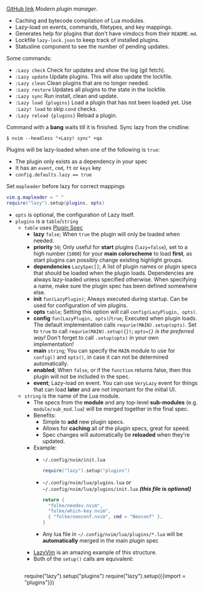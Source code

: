 [GitHub link](https://github.com/folke/lazy.nvim/tree/main)
_Modern plugin manager_.
- Caching and bytecode compilation of Lua modules.
- Lazy-load on events, commands, filetypes, and key mappings.
- Generates help for plugins that don't have vimdocs from their `README.md`.
- Lockfile `lazy-lock.json` to keep track of installed plugins.
- Statusline component to see the number of pending updates.

Some commands:
- `:Lazy check` Check for updates and show the log (git fetch).
- `:Lazy update` Update plugins. This will also update the lockfile.
- `:Lazy clean` Clean plugins that are no longer needed.
- `:Lazy restore` Updates all plugins to the state in the lockfile.
- `:Lazy sync` Run install, clean and update.
- `:Lazy load {plugins}` Load a plugin that has not been loaded yet. Use `:Lazy! load` to skip `cond` checks.
- `:Lazy reload {plugins}` Reload a plugin.

Command with a **bang** waits till it is finished. Sync lazy from the cmdline:

```shell
$ nvim --headless "+Lazy! sync" +qa
```

Plugins will be lazy-loaded when one of the following is `true`:
- The plugin only exists as a dependency in your spec
- It has an `event`, `cmd`, `ft` or `keys` key
- `config.defaults.lazy == true`

Set `mapleader` before lazy for correct mappings
```lua
vim.g.mapleader = " "
require("lazy").setup(plugins, opts)
```
- `opts` is optional, the configuration of Lazy itself.
- `plugins` is a `table`/`string`
	- `table` uses [Plugin Spec](https://github.com/folke/lazy.nvim/blob/main/README.md#-plugin-spec)
		- **lazy** `false`; When `true` the plugin will only be loaded when needed.
		- **priority** `50`; Only useful for **start** plugins (`lazy=false`), set to a high number (`1000`) for your **main colorscheme** to load **first**, as start plugins can possibly change existing highlight groups.
		- **dependencies** `LazySpec[]`; A list of plugin names or plugin specs that should be loaded when the plugin loads. Dependencies are always lazy-loaded unless specified otherwise. When specifying a name, make sure the plugin spec has been defined somewhere else.
		- **init** `fun(LazyPlugin)`; Always executed during startup. Can be used for configuration of vim plugins.
		- **opts** `table`; Setting this option will call `config(LazyPlugin, opts)`.
		- **config** `fun(LazyPlugin, opts)`/`true`; Executed when plugin loads. The default implementation calls `requrie(MAIN).setup(opts)`. Set to `true` to call `requrie(MAIN).setup({})`; _`opts={}` is the preferred way!_ Don't forget to call `.setup(opts)` in your own implementation!
		-  **main** `string`; You can specify the `MAIN` module to use for `config()` and `opts()`, in case it can not be determined automatically.
		- **enabled**; When `false`, or if the `function` returns false, then this plugin will not be included in the spec.
		- **event**; Lazy-load on event. You can use `VeryLazy` event for things that can load **later** and are not important for the initial UI.
	- `string` is the name of the Lua module.
		- The specs from the **module** and any top-level **sub-modules** (e.g. `module/sub_mod.lua`) will be merged together in the final spec.
		- Benefits:
			- Simple to **add** new plugin specs.
			- Allows for **caching** all of the plugin specs, great for speed.
			- Spec changes will automatically be **reloaded** when they're updated.
		- Example:
			- `~/.config/nvim/init.lua`
			
				```lua
				require("lazy").setup("plugins")
				```
			
			- `~/.config/nvim/lua/plugins.lua` or `~/.config/nvim/lua/plugins/init.lua` **_(this file is optional)_**
			
				```lua
				return {
				  "folke/neodev.nvim",
				  "folke/which-key.nvim",
				  { "folke/neoconf.nvim", cmd = "Neoconf" },
				}
				```
				
			- Any lua file in `~/.config/nvim/lua/plugins/*.lua` will be **automatically** merged in the main plugin spec
		- [LazyVim](https://github.com/LazyVim/LazyVim) is an amazing example of this structure.
		- Both of the `setup()` calls are equivalent:
		  ```lua
		require("lazy").setup("plugins")
		require("lazy").setup({{import = "plugins"}})
		```

